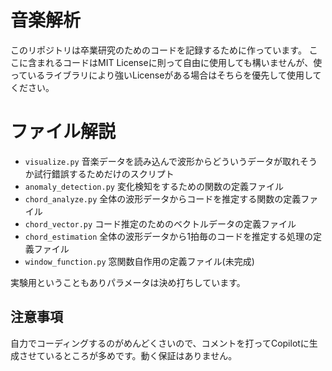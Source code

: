 # 音楽解析
このリポジトリは卒業研究のためのコードを記録するために作っています。
ここに含まれるコードはMIT Licenseに則って自由に使用しても構いませんが、使っているライブラリにより強いLicenseがある場合はそちらを優先して使用してください。

# ファイル解説

- `visualize.py` 音楽データを読み込んで波形からどういうデータが取れそうか試行錯誤するためだけのスクリプト
- `anomaly_detection.py` 変化検知をするための関数の定義ファイル
- `chord_analyze.py` 全体の波形データからコードを推定する関数の定義ファイル
- `chord_vector.py` コード推定のためのベクトルデータの定義ファイル
- `chord_estimation` 全体の波形データから1拍毎のコードを推定する処理の定義ファイル
- `window_function.py` 窓関数自作用の定義ファイル(未完成)

実験用ということもありパラメータは決め打ちしています。

## 注意事項
自力でコーディングするのがめんどくさいので、コメントを打ってCopilotに生成させているところが多めです。動く保証はありません。
